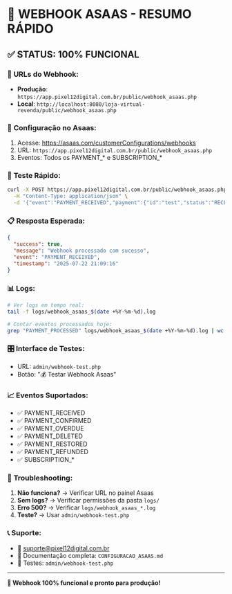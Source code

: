 # 🚀 WEBHOOK ASAAS - RESUMO RÁPIDO

## ✅ STATUS: 100% FUNCIONAL

### 📍 **URLs do Webhook:**
- **Produção**: `https://app.pixel12digital.com.br/public/webhook_asaas.php`
- **Local**: `http://localhost:8080/loja-virtual-revenda/public/webhook_asaas.php`

### 🎯 **Configuração no Asaas:**
1. Acesse: https://asaas.com/customerConfigurations/webhooks
2. URL: `https://app.pixel12digital.com.br/public/webhook_asaas.php`
3. Eventos: Todos os PAYMENT_* e SUBSCRIPTION_*

### 🧪 **Teste Rápido:**
```bash
curl -X POST https://app.pixel12digital.com.br/public/webhook_asaas.php \
  -H "Content-Type: application/json" \
  -d '{"event":"PAYMENT_RECEIVED","payment":{"id":"test","status":"RECEIVED","value":100}}'
```

### 📋 **Resposta Esperada:**
```json
{
  "success": true,
  "message": "Webhook processado com sucesso",
  "event": "PAYMENT_RECEIVED",
  "timestamp": "2025-07-22 21:09:16"
}
```

### 📊 **Logs:**
```bash
# Ver logs em tempo real:
tail -f logs/webhook_asaas_$(date +%Y-%m-%d).log

# Contar eventos processados hoje:
grep "PAYMENT_PROCESSED" logs/webhook_asaas_$(date +%Y-%m-%d).log | wc -l
```

### 🎛️ **Interface de Testes:**
- URL: `admin/webhook-test.php`
- Botão: "💰 Testar Webhook Asaas"

### 📈 **Eventos Suportados:**
- ✅ PAYMENT_RECEIVED
- ✅ PAYMENT_CONFIRMED  
- ✅ PAYMENT_OVERDUE
- ✅ PAYMENT_DELETED
- ✅ PAYMENT_RESTORED
- ✅ PAYMENT_REFUNDED
- ✅ SUBSCRIPTION_*

### 🔧 **Troubleshooting:**
1. **Não funciona?** → Verificar URL no painel Asaas
2. **Sem logs?** → Verificar permissões da pasta `logs/`
3. **Erro 500?** → Verificar `logs/webhook_asaas_*.log`
4. **Teste?** → Usar `admin/webhook-test.php`

### 📞 **Suporte:**
- 📧 suporte@pixel12digital.com.br
- 📖 Documentação completa: `CONFIGURACAO_ASAAS.md`
- 🧪 Testes: `admin/webhook-test.php`

---
**🎉 Webhook 100% funcional e pronto para produção!** 